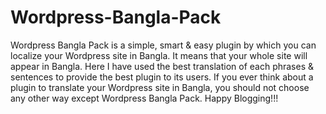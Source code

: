 # Wordpress-Bangla-Pack
Wordpress Bangla Pack is a simple, smart &amp; easy plugin by which you can localize your Wordpress site in Bangla. It means that your whole site will appear in Bangla. Here I have used the best translation of each phrases &amp; sentences to provide the best plugin to its users. If you ever think about a plugin to translate your Wordpress site in Bangla, you should not choose any other way except Wordpress Bangla Pack. Happy Blogging!!!
